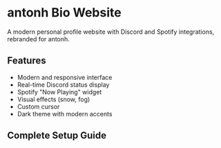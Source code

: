 # antonh Bio Website

A modern personal profile website with Discord and Spotify integrations, rebranded for antonh.

## Features

- Modern and responsive interface
- Real-time Discord status display
- Spotify "Now Playing" widget
- Visual effects (snow, fog)
- Custom cursor
- Dark theme with modern accents

## Complete Setup Guide